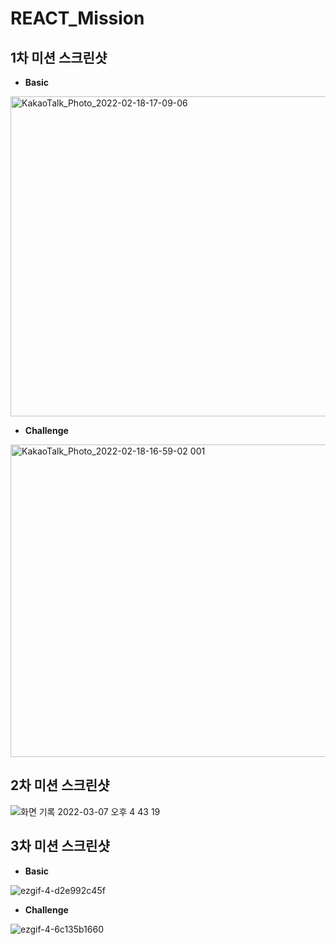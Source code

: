 # REACT_Mission

## 1차 미션 스크린샷

- **Basic**
<img width="512" alt="KakaoTalk_Photo_2022-02-18-17-09-06" src="https://user-images.githubusercontent.com/58925260/154643302-4fb70dea-25d8-41d8-8073-8cc35f8c833d.png">

- **Challenge**
<img width="550" height="500" alt="KakaoTalk_Photo_2022-02-18-16-59-02 001" src="https://user-images.githubusercontent.com/58925260/154642121-3caba6fe-394e-401e-8113-3df99af2c757.png">

    

## 2차 미션 스크린샷 
![화면 기록 2022-03-07 오후 4 43 19](https://user-images.githubusercontent.com/58925260/156989152-2aaa399f-f88e-4445-80e9-c93f852a76c6.gif)


## 3차 미션 스크린샷 
- **Basic**

![ezgif-4-d2e992c45f](https://user-images.githubusercontent.com/58925260/159248524-8107129e-437c-443a-ae41-df63a8b60b0b.gif)

- **Challenge**

![ezgif-4-6c135b1660](https://user-images.githubusercontent.com/58925260/159248719-408b0c24-d491-43e8-9227-92519adcd345.gif)
